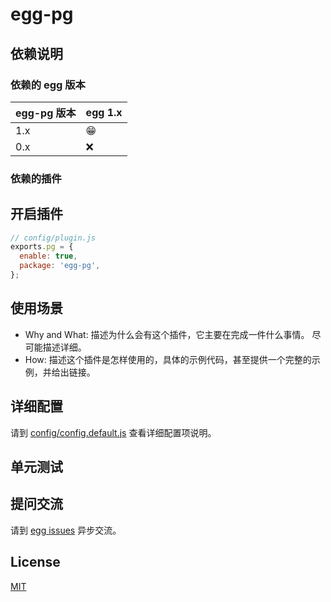 # egg-pg
<!-- 
[![NPM version][npm-image]][npm-url]
[![build status][travis-image]][travis-url]
[![Test coverage][codecov-image]][codecov-url]
[![David deps][david-image]][david-url]
[![Known Vulnerabilities][snyk-image]][snyk-url]
[![npm download][download-image]][download-url]

[npm-image]: https://img.shields.io/npm/v/egg-pg.svg?style=flat-square
[npm-url]: https://npmjs.org/package/egg-pg
[travis-image]: https://img.shields.io/travis/eggjs/egg-pg.svg?style=flat-square
[travis-url]: https://travis-ci.org/eggjs/egg-pg
[codecov-image]: https://img.shields.io/codecov/c/github/eggjs/egg-pg.svg?style=flat-square
[codecov-url]: https://codecov.io/github/eggjs/egg-pg?branch=master
[david-image]: https://img.shields.io/david/eggjs/egg-pg.svg?style=flat-square
[david-url]: https://david-dm.org/eggjs/egg-pg
[snyk-image]: https://snyk.io/test/npm/egg-pg/badge.svg?style=flat-square
[snyk-url]: https://snyk.io/test/npm/egg-pg
[download-image]: https://img.shields.io/npm/dm/egg-pg.svg?style=flat-square
[download-url]: https://npmjs.org/package/egg-pg
 -->
<!--
Description here.
-->

## 依赖说明

### 依赖的 egg 版本

egg-pg 版本 | egg 1.x
--- | ---
1.x | 😁
0.x | ❌

### 依赖的插件
<!--

如果有依赖其它插件，请在这里特别说明。如

- security
- multipart

-->

## 开启插件

```js
// config/plugin.js
exports.pg = {
  enable: true,
  package: 'egg-pg',
};
```

## 使用场景

- Why and What: 描述为什么会有这个插件，它主要在完成一件什么事情。
尽可能描述详细。
- How: 描述这个插件是怎样使用的，具体的示例代码，甚至提供一个完整的示例，并给出链接。

## 详细配置

请到 [config/config.default.js](config/config.default.js) 查看详细配置项说明。

## 单元测试

<!-- 描述如何在单元测试中使用此插件，例如 schedule 如何触发。无则省略。-->

## 提问交流

请到 [egg issues](https://github.com/eggjs/egg/issues) 异步交流。

## License

[MIT](LICENSE)
